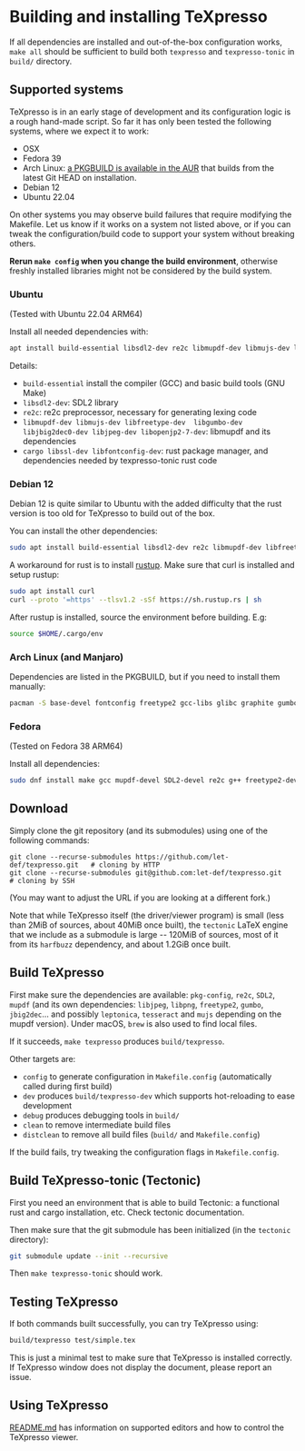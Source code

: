 # Building and installing TeXpresso

If all dependencies are installed and out-of-the-box configuration works, `make all` should be sufficient to build both `texpresso` and `texpresso-tonic` in `build/` directory.

## Supported systems

TeXpresso is in an early stage of development and its configuration logic is a rough hand-made script.
So far it has only been tested the following systems, where we expect it to work:

- OSX
- Fedora 39
- Arch Linux: [a PKGBUILD is available in the AUR](https://aur.archlinux.org/packages/texpresso-git) that builds from the latest Git HEAD on installation.
- Debian 12
- Ubuntu 22.04

On other systems you may observe build failures that require modifying the Makefile. Let us know if it works on a system not listed above, or if you can tweak the configuration/build code to support your system without breaking others.

**Rerun `make config` when you change the build environment**, otherwise freshly installed libraries might not be considered by the build system.

### Ubuntu

(Tested with Ubuntu 22.04 ARM64)

Install all needed dependencies with:
```sh
apt install build-essential libsdl2-dev re2c libmupdf-dev libmujs-dev libfreetype-dev  libgumbo-dev libjbig2dec0-dev libjpeg-dev libopenjp2-7-dev cargo libssl-dev libfontconfig-dev
```

Details:
- `build-essential` install the compiler (GCC) and basic build tools (GNU Make)
- `libsdl2-dev`: SDL2 library
- `re2c`: re2c preprocessor, necessary for generating lexing code
- `libmupdf-dev libmujs-dev libfreetype-dev  libgumbo-dev libjbig2dec0-dev libjpeg-dev libopenjp2-7-dev`: libmupdf and its dependencies
- `cargo libssl-dev libfontconfig-dev`: rust package manager, and dependencies needed by texpresso-tonic rust code

### Debian 12

Debian 12 is quite similar to Ubuntu with the added difficulty that the rust version is too old for TeXpresso to build out of the box.

You can install the other dependencies:

```sh
sudo apt install build-essential libsdl2-dev re2c libmupdf-dev libfreetype-dev libjpeg-dev libjbig2dec0-dev libharfbuzz-dev libopenjp2-7-dev libgumbo-dev libmujs-dev libssl-dev libfontconfig-dev
```

A workaround for rust is to install [rustup](https://rustup.rs). Make sure that curl is installed and setup rustup:

```sh
sudo apt install curl
curl --proto '=https' --tlsv1.2 -sSf https://sh.rustup.rs | sh
```

After rustup is installed, source the environment before building. E.g:
```sh
source $HOME/.cargo/env
```

### Arch Linux (and Manjaro)

Dependencies are listed in the PKGBUILD, but if you need to install them manually:

```sh
pacman -S base-devel fontconfig freetype2 gcc-libs glibc graphite gumbo-parser harfbuzz icu jbig2dec libjpeg-turbo libmupdf libpng openjpeg2 openssl sdl2 zlib cargo git libmupdf re2c
```

### Fedora

(Tested on Fedora 38 ARM64)

Install all dependencies:

```sh
sudo dnf install make gcc mupdf-devel SDL2-devel re2c g++ freetype2-devel libjpeg-turbo-devel jbig2dec-devel openjpeg2-devel gumbo-parser-devel tesseract-devel leptonica-devel cargo openssl-devel fontconfig-devel
```

## Download

Simply clone the git repository (and its submodules) using one of the following commands:

```
git clone --recurse-submodules https://github.com/let-def/texpresso.git   # cloning by HTTP
git clone --recurse-submodules git@github.com:let-def/texpresso.git       # cloning by SSH
```

(You may want to adjust the URL if you are looking at a different fork.)

Note that while TeXpresso itself (the driver/viewer program) is small (less than 2MiB of sources, about 40MiB once built), the `tectonic` LaTeX engine that we include as a submodule is large -- 120MiB of sources, most of it from its `harfbuzz` dependency, and about 1.2GiB once built.

## Build TeXpresso

First make sure the dependencies are available: `pkg-config`, `re2c`, `SDL2`, `mupdf` (and its own dependencies: `libjpeg`, `libpng`, `freetype2`, `gumbo`, `jbig2dec`... and possibly `leptonica`, `tesseract` and `mujs` depending on the mupdf version).
Under macOS, `brew` is also used to find local files.

If it succeeds, `make texpresso` produces `build/texpresso`.

Other targets are:
- `config` to generate configuration in `Makefile.config` (automatically called during first build)
- `dev` produces `build/texpresso-dev` which supports hot-reloading to ease development
- `debug` produces debugging tools in `build/`
- `clean` to remove intermediate build files
- `distclean` to remove all build files (`build/` and `Makefile.config`)

If the build fails, try tweaking the configuration flags in `Makefile.config`.

## Build TeXpresso-tonic (Tectonic)

First you need an environment that is able to build Tectonic: a functional rust
and cargo installation, etc. Check tectonic documentation.

Then make sure that the git submodule has been initialized (in the `tectonic` directory):

```sh
git submodule update --init --recursive
```

Then `make texpresso-tonic` should work.

## Testing TeXpresso

If both commands built successfully, you can try TeXpresso using:

```sh
build/texpresso test/simple.tex
```

This is just a minimal test to make sure that TeXpresso is installed correctly.
If TeXpresso window does not display the document, please report an issue.

## Using TeXpresso

[README.md](./README.md) has information on supported editors and how to control the TeXpresso viewer.
